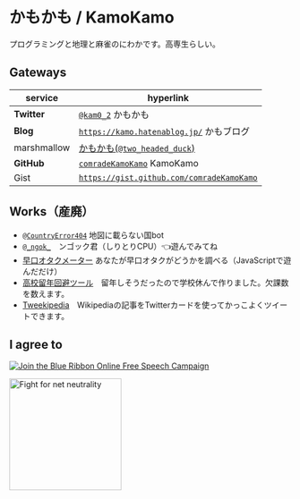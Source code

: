 # かもかも / KamoKamo
プログラミングと地理と麻雀のにわかです。高専生らしい。  
## Gateways

| service | hyperlink |
| ------------- | ------------- |
| **Twitter** | [`@kam0_2`](https://twitter.com/kam0_2) かもかも |
| **Blog** | [`https://kamo.hatenablog.jp/`](https://kamo.hatenablog.jp/) かもブログ |
| marshmallow | [かもかも(`@two_headed_duck`)](https://marshmallow-qa.com/two_headed_duck?utm_medium=url_text&utm_source=promotion) |
| **GitHub** | [`comradeKamoKamo`](https://github.com/comradeKamoKamo/) KamoKamo |
| Gist | [`https://gist.github.com/comradeKamoKamo`](https://gist.github.com/comradeKamoKamo) |
  
## Works（産廃）
- [`@CountryError404`](https://twitter.com/countryerror404) 地図に載らない国bot
- [`@_ngok_`](https://twitter.com/_ngok_)　ンゴック君（しりとりCPU）👈遊んでみてね
- [早口オタクメーター](https://comradekamokamo.github.io/hayakuti_otaku_meter/) あなたが早口オタクがどうかを調べる（JavaScriptで遊んだだけ） 
- [高校留年回避ツール](https://comradekamokamo.github.io/absent_manager/)　留年しそうだったので学校休んで作りました。欠課数を数えます。  
- [Tweekipedia](https://tweekipedia.azurewebsites.net/)　Wikipediaの記事をTwitterカードを使ってかっこよくツイートできます。  
  
## I agree to

<a href="https://www.eff.org/pages/blue-ribbon-campaign"><img src="https://www.eff.org/files/brstrip.gif" alt="Join the Blue Ribbon Online Free Speech Campaign" /></a>

    

<a href="https://www.battleforthenet.com/"><img src="https://www.battleforthenet.com/media/banners/300x200%20PURPLE.png" width="200px" alt="Fight for net neutrality"/></a>
